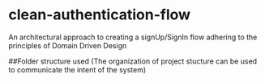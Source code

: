 # clean-authentication-flow
An architectural approach to creating a signUp/SignIn flow adhering to the principles of Domain Driven Design

##Folder structure used (The organization of project stucture can be used to communicate the intent of the system)
